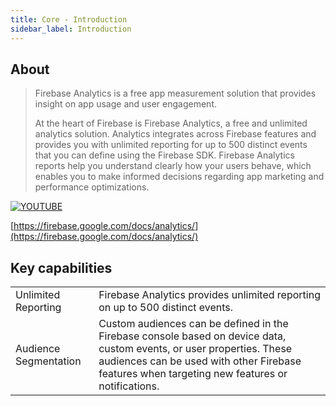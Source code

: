 ```yaml
---
title: Core - Introduction
sidebar_label: Introduction
---
```


## About 

> Firebase Analytics is a free app measurement solution that provides insight on app usage and user engagement.
>
> At the heart of Firebase is Firebase Analytics, a free and unlimited analytics solution. 
> Analytics integrates across Firebase features and provides you with unlimited reporting for up to 500 distinct events that you can define using the Firebase SDK. 
> Firebase Analytics reports help you understand clearly how your users behave, which enables you to make informed decisions regarding app marketing and performance optimizations.
>

[![YOUTUBE](https://img.youtube.com/vi/iT6EaIwtonY/0.jpg)](https://www.youtube.com/watch?v=iT6EaIwtonY)

[https://firebase.google.com/docs/analytics/](https://firebase.google.com/docs/analytics/)

## Key capabilities

| | |
|---|---|
| Unlimited Reporting   | Firebase Analytics provides unlimited reporting on up to 500 distinct events. |
| Audience Segmentation | Custom audiences can be defined in the Firebase console based on device data, custom events, or user properties. These audiences can be used with other Firebase features when targeting new features or notifications. |

